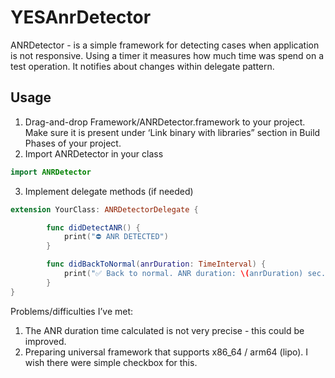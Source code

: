# YESAnrDetector

ANRDetector - is a simple framework for detecting cases when application is not responsive.
Using a timer it measures how much time was spend on a test operation. It notifies about changes within delegate pattern.

## Usage
1. Drag-and-drop Framework/ANRDetector.framework to your project. Make sure it is present under ‘Link binary with libraries” section in Build Phases of your project.
2. Import ANRDetector in your class 
```swift
import ANRDetector
```

3. Implement delegate methods (if needed)
	
```swift
extension YourClass: ANRDetectorDelegate {

        func didDetectANR() {
            print("⛔️ ANR DETECTED")
        }

        func didBackToNormal(anrDuration: TimeInterval) {
            print("✅ Back to normal. ANR duration: \(anrDuration) sec.")
        }
}
```

Problems/difficulties I’ve met:

1. The ANR duration time calculated is not very precise - this could be improved.
2. Preparing universal framework that supports x86_64 / arm64 (lipo). I wish there were simple checkbox for this.
